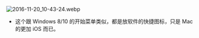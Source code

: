 
![2016-11-20_10-43-24.webp](https://cdn.uptmr.com/upupmo-article/mac/basic/mac-basic-6-launchpad.png)

- 这个跟 Windows 8/10 的开始菜单类似，都是放软件的快捷图标，只是 Mac 的更加 iOS 而已。
